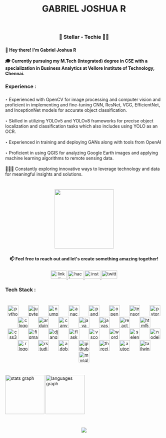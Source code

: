 <h1 align="center">GABRIEL JOSHUA R</h1>

###

<br clear="both">

<h3 align="center">🌌 Stellar - Techie 👨‍💻</h3>

###

<h4 align="left">👋 Hey there! I'm Gabriel Joshua R<br><br>🎓 Currently pursuing my M.Tech (Integrated) degree in CSE with a specialization in  Business Analytics at Vellore Institute of Technology, Chennai.</h4>

###

<h3 align="left">Experience :</h3>

###

<p align="left">‣ Experienced with OpenCV for image processing and computer vision and proficient in implementing and fine-tuning CNN, ResNet, VGG, EfficientNet, and InceptionNet models for accurate object classification.<br><br>‣ Skilled in utilizing YOLOv5 and YOLOv8 frameworks for precise object localization and classification tasks which also includes using YOLO as an OCR.<br><br>‣ Experienced in training and deploying GANs along with tools from OpenAI<br><br>‣ Proficient in using QGIS for analyzing Google Earth images and applying machine learning algorithms to remote sensing data.<br><br>🕵🏻‍♂️ Constantly exploring innovative ways to leverage technology and data for meaningful insights and solutions.</p>

###

<br clear="both">

<div align="center">
  <img height="189" src="https://media.giphy.com/media/sGBMzyeEzKpySD74qv/giphy.gif"  />
</div>

###

<h4 align="center">📫 Feel free to reach out and let's create something amazing together!</h4>

###

<div align="center">
  <a href="https://www.linkedin.com/in/gabrieljoshuar/" target="_blank">
    <img src="https://raw.githubusercontent.com/maurodesouza/profile-readme-generator/master/src/assets/icons/social/linkedin/default.svg" width="50" height="26" alt="linkedin logo"  />
  </a>
  <a href="https://www.hackerrank.com/Joshua_117?hr_r=1" target="_blank">
    <img src="https://raw.githubusercontent.com/maurodesouza/profile-readme-generator/master/src/assets/icons/social/hackerrank/default.svg" width="50" height="26" alt="hackerrank logo"  />
  </a>
  <a href="https://instagram.com/jxshua.z3?igshid=MjEwN2IyYWYwYw==" target="_blank">
    <img src="https://raw.githubusercontent.com/maurodesouza/profile-readme-generator/master/src/assets/icons/social/instagram/default.svg" width="50" height="26" alt="instagram logo"  />
  </a>
  <a href="https://twitter.com/pyritez3" target="_blank">
    <img src="https://raw.githubusercontent.com/maurodesouza/profile-readme-generator/master/src/assets/icons/social/twitter/default.svg" width="50" height="26" alt="twitter logo"  />
  </a>
</div>

###

<h3 align="left">Tech Stack :</h3>

###

<br clear="both">

<div align="center">
  <img src="https://cdn.jsdelivr.net/gh/devicons/devicon/icons/python/python-original-wordmark.svg" height="34" alt="python logo"  />
  <img width="23" />
  <img src="https://cdn.jsdelivr.net/gh/devicons/devicon/icons/jupyter/jupyter-original-wordmark.svg" height="34" alt="jupyter logo"  />
  <img width="23" />
  <img src="https://cdn.jsdelivr.net/gh/devicons/devicon/icons/numpy/numpy-original-wordmark.svg" height="34" alt="numpy logo"  />
  <img width="23" />
  <img src="https://cdn.jsdelivr.net/gh/devicons/devicon/icons/anaconda/anaconda-original-wordmark.svg" height="34" alt="anaconda logo"  />
  <img width="23" />
  <img src="https://cdn.jsdelivr.net/gh/devicons/devicon/icons/pandas/pandas-original-wordmark.svg" height="34" alt="pandas logo"  />
  <img width="23" />
  <img src="https://cdn.jsdelivr.net/gh/devicons/devicon/icons/opencv/opencv-original-wordmark.svg" height="34" alt="opencv logo"  />
  <img width="23" />
  <img src="https://cdn.jsdelivr.net/gh/devicons/devicon/icons/tensorflow/tensorflow-original-wordmark.svg" height="34" alt="tensorflow logo"  />
  <img width="23" />
  <img src="https://cdn.jsdelivr.net/gh/devicons/devicon/icons/pytorch/pytorch-plain-wordmark.svg" height="34" alt="pytorch logo"  />
  <img width="23" />
  <img src="https://cdn.jsdelivr.net/gh/devicons/devicon/icons/c/c-line.svg" height="34" alt="c logo"  />
  <img width="23" />
  <img src="https://cdn.jsdelivr.net/gh/devicons/devicon/icons/arduino/arduino-original-wordmark.svg" height="34" alt="arduino logo"  />
  <img width="23" />
  <img src="https://cdn.jsdelivr.net/gh/devicons/devicon/icons/canva/canva-original.svg" height="34" alt="canva logo"  />
  <img width="23" />
  <img src="https://cdn.jsdelivr.net/gh/devicons/devicon/icons/java/java-original-wordmark.svg" height="34" alt="java logo"  />
  <img width="23" />
  <img src="https://cdn.jsdelivr.net/gh/devicons/devicon/icons/javascript/javascript-original.svg" height="34" alt="javascript logo"  />
  <img width="23" />
  <img src="https://cdn.jsdelivr.net/gh/devicons/devicon/icons/react/react-original-wordmark.svg" height="34" alt="react logo"  />
  <img width="23" />
  <img src="https://cdn.jsdelivr.net/gh/devicons/devicon/icons/html5/html5-plain-wordmark.svg" height="34" alt="html5 logo"  />
  <img width="23" />
  <img src="https://cdn.jsdelivr.net/gh/devicons/devicon/icons/css3/css3-plain-wordmark.svg" height="34" alt="css3 logo"  />
  <img width="23" />
  <img src="https://cdn.jsdelivr.net/gh/devicons/devicon/icons/figma/figma-original.svg" height="34" alt="figma logo"  />
  <img width="23" />
  <img src="https://cdn.jsdelivr.net/gh/devicons/devicon/icons/django/django-plain-wordmark.svg" height="34" alt="django logo"  />
  <img width="23" />
  <img src="https://cdn.jsdelivr.net/gh/devicons/devicon/icons/flask/flask-original-wordmark.svg" height="34" alt="flask logo"  />
  <img width="23" />
  <img src="https://cdn.jsdelivr.net/gh/devicons/devicon/icons/vscode/vscode-original.svg" height="34" alt="vscode logo"  />
  <img width="23" />
  <img src="https://cdn.jsdelivr.net/gh/devicons/devicon/icons/wordpress/wordpress-original.svg" height="34" alt="wordpress logo"  />
  <img width="23" />
  <img src="https://cdn.jsdelivr.net/gh/devicons/devicon/icons/selenium/selenium-original.svg" height="34" alt="selenium logo"  />
  <img width="23" />
  <img src="https://cdn.jsdelivr.net/gh/devicons/devicon/icons/nodejs/nodejs-original.svg" height="34" alt="nodejs logo"  />
  <img width="23" />
  <img src="https://cdn.jsdelivr.net/gh/devicons/devicon/icons/r/r-original.svg" height="34" alt="r logo"  />
  <img width="23" />
  <img src="https://cdn.jsdelivr.net/gh/devicons/devicon/icons/rstudio/rstudio-original.svg" height="34" alt="rstudio logo"  />
  <img width="23" />
  <img src="https://skillicons.dev/icons?i=ps" height="34" alt="adobephotoshop logo"  />
  <img width="23" />
  <img src="https://cdn.jsdelivr.net/gh/devicons/devicon/icons/github/github-original.svg" height="34" alt="github logo"  />
  <img width="23" />
  <img src="https://cdn.jsdelivr.net/gh/devicons/devicon/icons/threejs/threejs-original.svg" height="34" alt="threejs logo"  />
  <img width="23" />
  <img src="https://skillicons.dev/icons?i=autocad" height="34" alt="autocad logo"  />
  <img width="23" />
  <img src="https://cdn.jsdelivr.net/gh/devicons/devicon/icons/tailwindcss/tailwindcss-original-wordmark.svg" height="34" alt="tailwindcss logo"  />
  <img width="23" />
  <img src="https://cdn.jsdelivr.net/gh/devicons/devicon/icons/mysql/mysql-original.svg" height="34" alt="mysql logo"  />
</div>

###

<br clear="both">

<div align="left">
  <img src="https://github-readme-stats.vercel.app/api?username=pyritez3&hide_title=false&hide_rank=false&show_icons=true&include_all_commits=true&count_private=true&disable_animations=false&theme=dark&locale=en&hide_border=true" height="125" alt="stats graph"  />
  <img src="https://github-readme-stats.vercel.app/api/top-langs?username=pyritez3&locale=en&hide_title=false&layout=compact&card_width=320&langs_count=5&theme=dark&hide_border=true" height="125" alt="languages graph"  />
</div>

###

<br clear="both">

<div align="center">
  <img src="https://visitor-badge.laobi.icu/badge?page_id=pyritez3.pyritez3&left_color=black&right_color=darkred"  />
</div>

###
